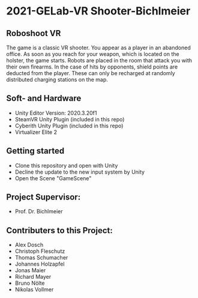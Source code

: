 # 2021-GELab-VR Shooter-Bichlmeier

## Roboshoot VR 
The game is a classic VR shooter. You appear as a player in an abandoned office. As soon as you reach for your weapon, which is located on the holster, the game starts. Robots are placed in the room that attack you with their own firearms. In the case of hits by opponents, shield points are deducted from the player. These can only be recharged at randomly distributed charging stations on the map.

## Soft- and Hardware
- Unity Editor Version: 2020.3.20f1
- SteamVR Unity Plugin (included in this repo)
- Cyberith Unity Plugin (included in this repo)
- Virtualizer Elite 2

## Getting started
- Clone this repository and open with Unity
- Decline the update to the new input system by Unity
- Open the Scene "GameScene"

## Project Supervisor:
- Prof. Dr. Bichlmeier

## Contributers to this Project:
- Alex Dosch
- Christoph Fleschutz
- Thomas Schumacher
- Johannes Holzapfel
- Jonas Maier
- Richard Mayer
- Bruno Nölte
- Nikolas Vollmer
